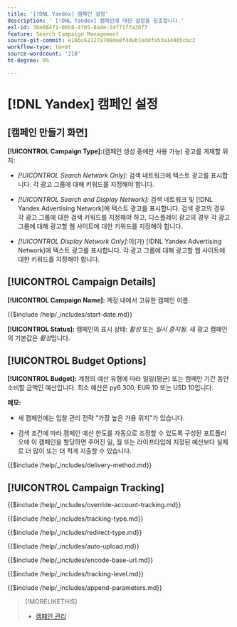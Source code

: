 ```yaml
---
title: '[!DNL Yandex] 캠페인 설정'
description: ' [!DNL Yandex] 캠페인에 대한 설정을 참조합니다.'
exl-id: 3be88471-06b8-4f05-8a4e-24f71f7a36f7
feature: Search Campaign Management
source-git-commit: e16bc62127a708de8f4deb1eddfa53a14405cbc2
workflow-type: tm+mt
source-wordcount: '218'
ht-degree: 0%

---
```


# [!DNL Yandex] 캠페인 설정

## \[캠페인 만들기 화면\]

**[!UICONTROL Campaign Type]:**(캠페인 생성 중에만 사용 가능) 광고를 게재할 위치:

* *[!UICONTROL Search Network Only]:* 검색 네트워크에 텍스트 광고를 표시합니다. 각 광고 그룹에 대해 키워드를 지정해야 합니다.

* *[!UICONTROL Search and Display Network]:* 검색 네트워크 및 [!DNL Yandex Advertising Network]에 텍스트 광고를 표시합니다. 검색 광고의 경우 각 광고 그룹에 대한 검색 키워드를 지정해야 하고, 디스플레이 광고의 경우 각 광고 그룹에 대해 광고할 웹 사이트에 대한 키워드를 지정해야 합니다.

* *[!UICONTROL Display Network Only]:*&#x200B;이(가) [!DNL Yandex Advertising Network]에 텍스트 광고를 표시합니다. 각 광고 그룹에 대해 광고할 웹 사이트에 대한 키워드를 지정해야 합니다.

## [!UICONTROL Campaign Details]

**[!UICONTROL Campaign Name]:** 계정 내에서 고유한 캠페인 이름.

<!-- **[!UICONTROL Start date]:** -->

{{$include /help/_includes/start-date.md}}

**[!UICONTROL Status]:** 캠페인의 표시 상태: *활성* 또는 *일시 중지됨*. 새 광고 캠페인의 기본값은 *활성*&#x200B;입니다.

## [!UICONTROL Budget Options]

**[!UICONTROL Budget]:** 계정의 예산 유형에 따라 일일(평균) 또는 캠페인 기간 동안 소비할 금액인 예산입니다. 최소 예산은 py6 300, EUR 10 또는 USD 10입니다.

**메모:**

* 새 캠페인에는 입찰 관리 전략 &quot;가장 높은 가용 위치&quot;가 있습니다.

* 검색 조건에 따라 캠페인 예산 한도를 자동으로 조정할 수 있도록 구성된 포트폴리오에 이 캠페인을 할당하면 주어진 일, 월 또는 라이프타임에 지정된 예산보다 실제로 더 많이 또는 더 적게 지출할 수 있습니다.

<!-- **[!UICONTROL Delivery Method]:** -->

{{$include /help/_includes/delivery-method.md}}

## [!UICONTROL Campaign Tracking]

<!-- **[!UICONTROL Override Account Tracking]:** -->

{{$include /help/_includes/override-account-tracking.md}}

<!-- **[!UICONTROL Tracking Type]:** -->

{{$include /help/_includes/tracking-type.md}}

<!-- **[!UICONTROL Redirect Type]:** -->

{{$include /help/_includes/redirect-type.md}}

<!-- **[!UICONTROL Auto Upload]:** -->

{{$include /help/_includes/auto-upload.md}}

<!-- **[!UICONTROL Encode Base URL]:** -->

{{$include /help/_includes/encode-base-url.md}}

<!-- **[!UICONTROL Tracking Level]:** -->

{{$include /help/_includes/tracking-level.md}}

<!-- **[!UICONTROL Append Parameters]:** -->

{{$include /help/_includes/append-parameters.md}}

>[!MORELIKETHIS]
>
>* [캠페인 관리](/help/search-social-commerce/campaign-management/campaigns/campaign-manage.md)
